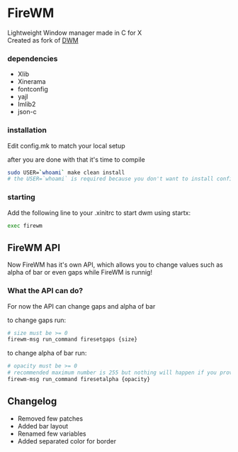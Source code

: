 # FireWM
Lightweight Window manager made in C for X <br>
Created as fork of [DWM](https://dwm.suckless.org/)

### dependencies
* Xlib
* Xinerama
* fontconfig
* yajl
* Imlib2
* json-c

### installation
Edit config.mk to match your local setup

after you are done with that
it's time to compile

```sh
sudo USER=`whoami` make clean install
# the USER=`whoami` is required because you don't want to install configuration file into root's home directory
```

### starting

Add the following line to your .xinitrc to start dwm using startx:

```sh
exec firewm
```

## FireWM API
Now FireWM has it's own API, which allows you to change values such as alpha of bar or even gaps while FireWM is runnig!

### What the API can do?
For now the API can change gaps and alpha of bar

to change gaps run:
```sh
# size must be >= 0
firewm-msg run_command firesetgaps {size}
```

to change alpha of bar run:
```sh
# opacity must be >= 0
# recommended maximum number is 255 but nothing will happen if you provide higher number
firewm-msg run_command firesetalpha {opacity}
```

## Changelog
* Removed few patches
* Added bar layout
* Renamed few variables
* Added separated color for border

